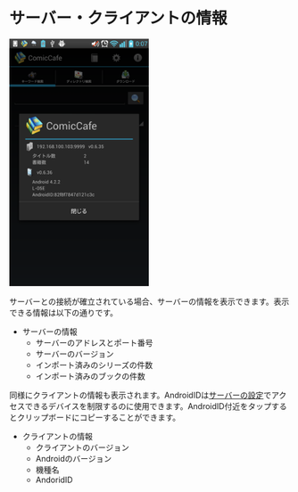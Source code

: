 # サーバー・クライアントの情報

<img src='https://raw.githubusercontent.com/burton999dev/ComicCafeHelp/master/images/ja/client/Information.png' width='250px'/>
<br>

サーバーとの接続が確立されている場合、サーバーの情報を表示できます。表示できる情報は以下の通りです。

* サーバーの情報
    * サーバーのアドレスとポート番号
    * サーバーのバージョン
    * インポート済みのシリーズの件数
    * インポート済みのブックの件数

同様にクライアントの情報も表示されます。AndroidIDは[サーバーの設定](../../Server/BasicOperations/Settings.mkd)でアクセスできるデバイスを制限するのに使用できます。AndroidID付近をタップするとクリップボードにコピーすることができます。

* クライアントの情報
    * クライアントのバージョン
    * Androidのバージョン
    * 機種名
    * AndoridID
